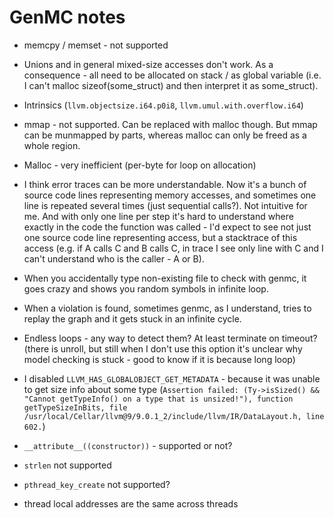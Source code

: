 # GenMC notes

- memcpy / memset - not supported

- Unions and in general mixed-size accesses don't work. As a consequence - all need to be allocated on stack / as global variable (i.e. I can't malloc sizeof(some_struct) and then interpret it as some_struct).

- Intrinsics (`llvm.objectsize.i64.p0i8`, `llvm.umul.with.overflow.i64`)

- mmap - not supported. Can be replaced with malloc though. But mmap can be munmapped by parts, whereas malloc can only be freed as a whole region.

- Malloc - very inefficient (per-byte for loop on allocation)

- I think error traces can be more understandable. Now it's a bunch of source code lines representing memory accesses, and sometimes one line is repeated several times (just sequential calls?). Not intuitive for me. And with only one line per step it's hard to understand where exactly in the code the function was called - I'd expect to see not just one source code line representing access, but a stacktrace of this access (e.g. if A calls C and B calls C, in trace I see only line with C and I can't understand who is the caller - A or B).

- When you accidentally type non-existing file to check with genmc, it goes crazy and shows you random symbols in infinite loop.

- When a violation is found, sometimes genmc, as I understand, tries to replay the graph and it gets stuck in an infinite cycle.

- Endless loops - any way to detect them? At least terminate on timeout? (there is unroll, but still when I don't use this option it's unclear why model checking is stuck - good to know if it is because long loop)

- I disabled `LLVM_HAS_GLOBALOBJECT_GET_METADATA` - because it was unable to get size info about some type (`Assertion failed: (Ty->isSized() && "Cannot getTypeInfo() on a type that is unsized!"), function getTypeSizeInBits, file /usr/local/Cellar/llvm@9/9.0.1_2/include/llvm/IR/DataLayout.h, line 602.`)

- `__attribute__((constructor))` - supported or not?

- `strlen` not supported

- `pthread_key_create` not supported?

- thread local addresses are the same across threads

